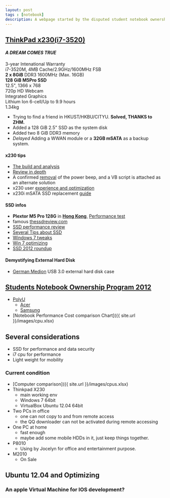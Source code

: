 ```yaml
---
layout: post
tags : [notebook]
description: A webpage started by the disputed student notebook ownership 2012. Summarizing all the computers I have. The performance tests, OS, and usage guides. And also thoughts about how to upgrade or improve and maintain a perfect working condition.
---
```


## [ThinkPad x230(i7-3520)](http://www.hknotebook.com/hkust2012/product/main.jsp?view=product&pid=5&brand=lenovo)
#### _A DREAM COMES TRUE_
3-year Intenational Warranty  
i7-3520M, 4MB Cache/2.9GHz/1600MHz FSB  
**2 x 8GiB** DDR3 1600MHz (Max. 16GB)  
**128 GiB M5Pro SSD**  
12.5", 1366 x 768  
720p HD Webcam  
Integrated Graphics  
Lithium Ion 6-cell/Up to 9.9 hours  
1.34kg  

- Trying to find a friend in HKUST/HKBU/CITYU. **Solved, THANKS to ZHM.**
- Added a 128 GiB 2.5" SSD as the system disk
- Added two 8 GiB DDR3 memory
- *Delayed* Adding a WWAN module or a **32GB mSATA** as a backup system.

#### x230 tips
- [The build and analysis](http://www.tpuser.idv.tw/wp/)
- [Review in depth](http://www.notebookcheck.net/Lenovo-ThinkPad-X230-2306-2AU-Laptop-Review.75317.0.html)
- A confirmed [removal](http://forums.lenovo.com/t5/T400-T500-and-newer-T-series/T530-does-not-make-typical-ThinkPad-Power-Status-Beeps/td-p/788571/highlight/false) of the power beep, and a VB script is attached as an alternate solution  
- x230 user [experience and optimization](http://littlenine1221.pixnet.net/blog/post/91040924-%5B%E6%96%B0%E5%93%81%E5%88%86%E4%BA%AB%5D-lenovo-x230-%2B-sandisk-480gb-ssd-%2B-16gb-ram-%2Bg)  
- x230i mSATA SSD replacement [guide](http://www.5i01.cn/topicdetail.php?f=240&t=2840788&last=37435297)  

#### SSD infos  
+ **Plextor M5 Pro 128G** in [**Hong Kong**](http://www.price.com.hk/product.php?p=143173), [Performance test](http://www.chiphell.com/thread-531991-1-1.html)  
+ famous [thessdreview.com](http://thessdreview.com/)  
+ [SSD performance review](http://www.expreview.com/19604-all.html)  
+ [Several Tips about SSD](http://diy.pconline.com.cn/cpu/study_cpu/1203/2722291_all.html)  
+ [Windows 7 tweaks](http://article.pchome.net/content-1387324.html)  
+ [Win 7 optimizing](http://moonwulk.blogspot.hk/2010/07/windows-7-ssd.html)  
+ [SSD 2012 roundup](http://www.behardware.com/art/imprimer/860/)  

#### Demystifying External Hard Disk  
+ [German Medion](http://item.taobao.com/item.htm?id=18461252774) USB 3.0 external hard disk case  

## [Students Notebook Ownership Program 2012](http://www.hkepc.com/forum/viewthread.php?tid=1829216&extra=page%3D1)  
+ [PolyU](http://www.hknotebook.com/polyu2012/)  
  + [Acer](http://www.hknotebook.com/polyu2012/acer/index.jsp)  
  + [Samsung](http://www.hknotebook.com/polyu2012/samsung/index.jsp)  
+ [Notebook Performance Cost comparison Chart]({{ site.url }}/images/cpu.xlsx)  

## Several considerations
- SSD for performance and data security  
- i7 cpu for performance  
- Light weight for mobility  

### Current condition
- [Computer comparison]({{ site.url }}/images/cpus.xlsx)
- Thinkpad X230
  - main working env
  - Windows 7 64bit
  - VirtualBox Ubuntu 12.04 64bit
- Two PCs in office
  - one can not copy to and from remote access
  - the QQ downloader can not be activated during remote accessing
- One PC at home
  - fast enough
  - maybe add some mobile HDDs in it, just keep things together.
- P8010
  - Using by Jocelyn for office and entertainment purpose.
- M2010
  - On Sale

## Ubuntu 12.04 and Optimizing


### An apple Virtual Machine for IOS development?  

